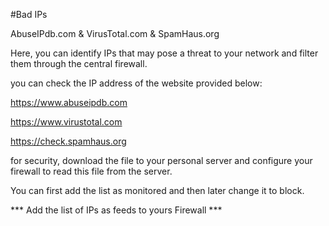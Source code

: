 #Bad IPs

AbuseIPdb.com & VirusTotal.com & SpamHaus.org

Here, you can identify IPs that may pose a threat to your network and filter them through the central firewall.


you can check the IP address of the website provided below:

https://www.abuseipdb.com

https://www.virustotal.com

https://check.spamhaus.org



for security, download the file to your personal server and configure your firewall to read this file from the server.

You can first add the list as monitored and then later change it to block.

*** Add the list of IPs as feeds to yours Firewall *** 
